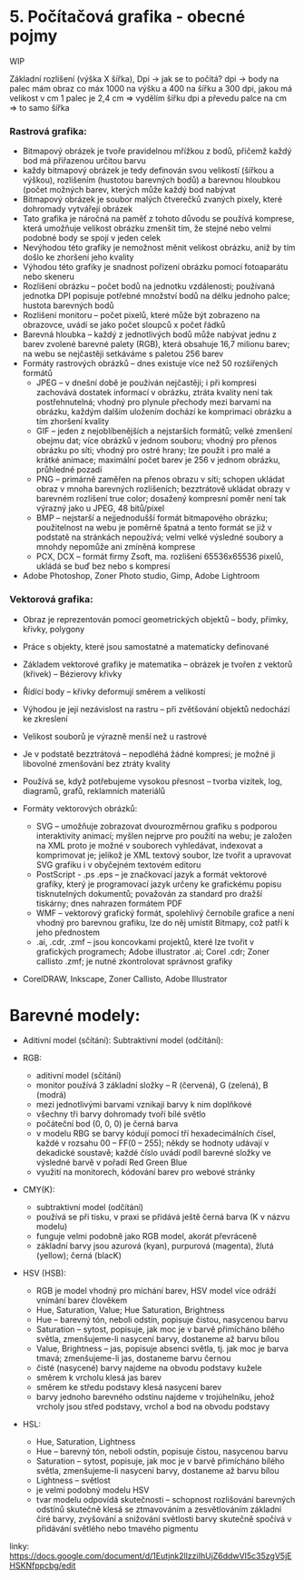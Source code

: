# 5. Počítačová grafika - obecné pojmy


WIP 

Základní rozlišení (výška X šířka), Dpi -> jak se to počítá? 
dpi -> body na palec
mám obraz co máx 1000 na výšku a 400 na šířku a 300 dpi, jakou má velikost v cm
1 palec je 2,4 cm
=> vydělím šířku dpi a převedu palce na cm
=> to samo šířka

### Rastrová grafika:
- Bitmapový obrázek je tvoře pravidelnou mřížkou z bodů, přičemž každý bod má přiřazenou určitou barvu
- každy bitmapový obrázek je tedy definován svou velikostí (šířkou a výškou), rozlišením (hustotou barevných bodů) a barevnou hloubkou (počet možných barev, kterých může každý bod nabývat
- Bitmapový obrázek je soubor malých čtverečků zvaných pixely, které dohromady vytvářejí obrázek
- Tato grafika je náročná na paměť z tohoto důvodu se používá komprese, která umožňuje velikost obrázku zmenšit tím, že stejné nebo velmi podobné body se spojí v jeden celek
- Nevýhodou této grafiky je nemožnost měnit velikost obrázku, aniž by tím došlo ke zhoršení jeho kvality
- Výhodou této grafiky je snadnost pořízení obrázku pomocí fotoaparátu nebo skeneru
- Rozlišení obrázku – počet bodů na jednotku vzdálenosti; používaná jednotka DPI popisuje potřebné množství bodů na délku jednoho palce; hustota barevných bodů
- Rozlišení monitoru – počet pixelů, které může být zobrazeno na obrazovce, uvádí se jako počet sloupců x počet řádků
- Barevná hloubka – každý z jednotlivých bodů může nabývat jednu z barev zvolené barevné palety (RGB), která obsahuje 16,7 milionu barev; na webu se nejčastěji setkáváme s paletou 256 barev
- Formáty rastrových obrázků – dnes existuje více než 50 rozšířených formátů
    - JPEG – v dnešní době je používán nejčastěji; i při kompresi zachovává dostatek informací v obrázku, ztráta kvality není tak postřehnutelná; vhodný pro plynule přechody mezi barvami na obrázku, každým dalším uložením dochází ke komprimaci obrázku a tím zhoršení kvality
    - GIF – jeden z nejoblíbenějších a nejstarších formátů; velké zmenšení obejmu dat; více obrázků v jednom souboru; vhodný pro přenos obrázku po síti; vhodný pro ostré hrany; lze použít i pro malé a krátké animace; maximální počet barev je 256 v jednom obrázku, průhledné pozadí
    - PNG – primárně zaměřen na přenos obrazu v síti; schopen ukládat obraz v mnoha barevných rozlišeních; bezztrátově ukládat obrazy v barevném rozlišení true color; dosažený kompresní poměr není tak výrazný jako u JPEG, 48 bitů/pixel
    - BMP – nejstarší a nejjednodušší formát bitmapového obrázku; použitelnost na webu je poměrně špatná a tento formát se již v podstatě na stránkách nepoužívá; velmi velké výsledné soubory a mnohdy nepomůže ani zmíněná komprese
    - PCX, DCX – formát firmy Zsoft, ma. rozlišení 65536x65536 pixelů, ukládá se buď bez nebo s kompresí
- Adobe Photoshop, Zoner Photo studio, Gimp, Adobe Lightroom
### Vektorová grafika:
- Obraz je reprezentován pomocí geometrických objektů – body, přímky, křivky, polygony
- Práce s objekty, které jsou samostatné a matematicky definované
- Základem vektorové grafiky je matematika – obrázek je tvořen z vektorů (křivek) – Bézierovy křivky
- Řídící body – křivky deformují směrem a velikostí
- Výhodou je její nezávislost na rastru – při zvětšování objektů nedochází ke zkreslení
- Velikost souborů je výrazně menší než u rastrové
- Je v podstatě bezztrátová – nepodléhá žádné kompresi; je možné ji libovolné zmenšování bez ztráty kvality
- Používá se, když potřebujeme vysokou přesnost – tvorba vizitek, log, diagramů, grafů, reklamních materiálů


- Formáty vektorových obrázků:
    - SVG – umožňuje zobrazovat dvourozměrnou grafiku s podporou interaktivity animací; myšlen nejprve pro použití na webu; je založen na XML proto je možné v souborech vyhledávat, indexovat a komprimovat je; jelikož je XML textový soubor, lze tvořit a upravovat SVG grafiku i v obyčejném textovém editoru
    - PostScript - .ps .eps – je značkovací jazyk a formát vektorové grafiky, který je programovací jazyk určeny ke grafickému popisu tisknutelných dokumentů; považován za standard pro dražší tiskárny; dnes nahrazen formátem PDF
    - WMF – vektorový grafický formát, spolehlivý černobíle grafice a není vhodný pro barevnou grafiku, lze do něj umístit Bitmapy, což patří k jeho přednostem 
    - .ai, .cdr, .zmf – jsou koncovkami projektů, které lze tvořit v grafických programech; Adobe illustrator .ai; Corel .cdr; Zoner callisto .zmf; je nutné zkontrolovat správnost grafiky
- CorelDRAW, Inkscape, Zoner Callisto, Adobe Illustrator
# Barevné modely:
- Aditivní model (sčítání):		Subtraktivní model (odčítání): 
 
- RGB:
    - aditivní model (sčítání)
    - monitor používá 3 základní složky – R (červená), G (zelená), B (modrá)
    - mezi jednotlivými barvami vznikají barvy k nim doplňkové
    - všechny tři barvy dohromady tvoří bílé světlo
    - počáteční bod (0, 0, 0) je černá barva
    - v modelu RBG se barvy kódují pomocí tří hexadecimálních čísel, každé v rozsahu 00 – FF(0 – 255); někdy se hodnoty udávají v dekadické soustavě; každé číslo uvádí podíl barevné složky ve výsledné barvě v pořadí Red Green Blue
    - využití na monitorech, kódování barev pro webové stránky
- CMY(K):
    - subtraktivní model (odčítání)
    - používá se při tisku, v praxi se přidává ještě černá barva (K v názvu modelu)
    - funguje velmi podobně jako RGB model, akorát převráceně
    - základní barvy jsou azurová (kyan), purpurová (magenta), žlutá (yellow); černá (blacK)
- HSV (HSB):
    - RGB je model vhodný pro míchání barev, HSV model více odráží vnímání barev člověkem
    - Hue, Saturation, Value; Hue Saturation, Brightness
    - Hue – barevný tón, neboli odstín, popisuje čistou, nasycenou barvu
    - Saturation – sytost, popisuje, jak moc je v barvě přimícháno bílého světla, zmenšujeme-li nasycení barvy, dostaneme až barvu bílou
    - Value, Brightness – jas, popisuje absenci světla, tj. jak moc je barva tmavá; zmenšujeme-li jas, dostaneme barvu černou
    - čisté (nasycené) barvy najdeme na obvodu podstavy kužele
    - směrem k vrcholu klesá jas barev
    - směrem ke středu podstavy klesá nasycení barev
    - barvy jednoho barevného odstínu najdeme v trojúhelníku, jehož vrcholy jsou střed podstavy, vrchol a bod na obvodu podstavy
- HSL:
    - Hue, Saturation, Lightness
    - Hue – barevný tón, neboli odstín, popisuje čistou, nasycenou barvu
    - Saturation – sytost, popisuje, jak moc je v barvě přimícháno bílého světla, zmenšujeme-li nasycení barvy, dostaneme až barvu bílou
    - Lightness – světlost
    - je velmi podobný modelu HSV
    - tvar modelu odpovídá skutečnosti – schopnost rozlišování barevných odstínů skutečně klesá se ztmavováním a zesvětlováním základní čiré barvy, zvyšování a snižování světlosti barvy skutečně spočívá v přidávání světlého nebo tmavého pigmentu 

linky:
https://docs.google.com/document/d/1Eutjnk2llzziIhUjZ6ddwVI5c35zgV5jEHSKNfppcbg/edit